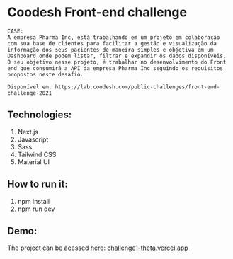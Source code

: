 # Coodesh Front-end challenge

```
CASE:
A empresa Pharma Inc, está trabalhando em um projeto em colaboração com sua base de clientes para facilitar a gestão e visualização da informação dos seus pacientes de maneira simples e objetiva em um Dashboard onde podem listar, filtrar e expandir os dados disponíveis.
O seu objetivo nesse projeto, é trabalhar no desenvolvimento do Front end que consumirá a API da empresa Pharma Inc seguindo os requisitos propostos neste desafio.

Disponível em: https://lab.coodesh.com/public-challenges/front-end-challenge-2021
```

## Technologies:
1. Next.js
2. Javascript
3. Sass
4. Tailwind CSS
5. Material UI

## How to run it:
1. npm install
2. npm run dev

## Demo:
The project can be acessed here: [challenge1-theta.vercel.app](https://challenge1-theta.vercel.app)
